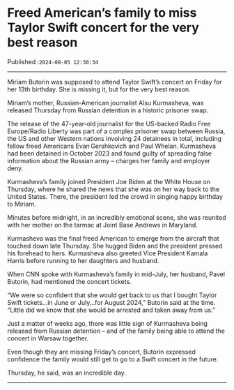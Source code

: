 # Freed American’s family to miss Taylor Swift concert for the very best reason

Published :`2024-08-05 12:30:34`

---

Miriam Butorin was supposed to attend Taylor Swift’s concert on Friday for her 13th birthday. She is missing it, but for the very best reason.

Miriam’s mother, Russian-American journalist Alsu Kurmasheva, was released Thursday from Russian detention in a historic prisoner swap.

The release of the 47-year-old journalist for the US-backed Radio Free Europe/Radio Liberty was part of a complex prisoner swap between Russia, the US and other Western nations involving 24 detainees in total, including fellow freed Americans Evan Gershkovich and Paul Whelan. Kurmasheva had been detained in October 2023 and found guilty of spreading false information about the Russian army – charges her family and employer deny.

Kurmasheva’s family joined President Joe Biden at the White House on Thursday, where he shared the news that she was on her way back to the United States. There, the president led the crowd in singing happy birthday to Miriam.

Minutes before midnight, in an incredibly emotional scene, she was reunited with her mother on the tarmac at Joint Base Andrews in Maryland.

Kurmasheva was the final freed American to emerge from the aircraft that touched down late Thursday. She hugged Biden and the president pressed his forehead to hers. Kurmasheva also greeted Vice President Kamala Harris before running to her daughters and husband.

When CNN spoke with Kurmasheva’s family in mid-July, her husband, Pavel Butorin, had mentioned the concert tickets.

“We were so confident that she would get back to us that I bought Taylor Swift tickets…in June or July…for August 2024,” Butorin said at the time. “Little did we know that she would be arrested and taken away from us.”

Just a matter of weeks ago, there was little sign of Kurmasheva being released from Russian detention – and of the family being able to attend the concert in Warsaw together.

Even though they are missing Friday’s concert, Butorin expressed confidence the family would still get to go to a Swift concert in the future.

Thursday, he said, was an incredible day.

---

